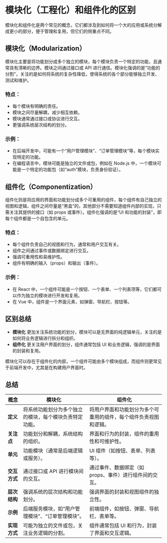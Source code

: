# 模块化（工程化）和组件化的区别

模块化和组件化是两个常见的概念，它们都涉及到如何将一个大的应用或系统分解成更小的部分，便于管理和复用，但它们的侧重点不同。

## 模块化（Modularization）

模块化主要是将功能划分成多个独立的模块，每个模块负责一个特定的功能，且通常具有清晰的边界。模块之间通过接口或 API 进行通信。模块化强调的是“功能的分割”，关注的是如何将系统的复杂性降低，使得系统的各个部分能够独立开发、测试和维护。

### 特点：

- 每个模块有明确的责任。
- 模块之间尽量解耦，减少相互依赖。
- 模块通常通过接口或协议进行交互。
- 更强调系统层次结构的划分。

### 示例：

- 在后端开发中，可能有一个“用户管理模块”、“订单管理模块”等，每个模块实现特定的功能。
- 在编程语言中，模块可能是独立的文件或包，例如在 Node.js 中，一个模块可能是一个特定的功能包（如“auth”模块，负责身份验证）。

## 组件化（Componentization）

组件化则是将应用的界面和功能划分成多个可重用的组件，每个组件有自己独立的视图和逻辑，组件之间尽量是“黑盒”的，其他部分不需要知道组件内部的实现，只需关注其提供的接口（如 props 或事件）。组件化强调的是“UI 和功能的封装”，即每个组件都是一个自包含的单元。

### 特点：

- 每个组件负责自己的视图和行为，通常和用户交互有关。
- 组件之间通过事件或数据绑定进行交互。
- 强调可重用性和易维护性。
- 组件有明确的输入（props）和输出（事件）。

### 示例：

- 在 React 中，一个组件可能是一个按钮、一个表单、一个列表项等，它们都可以作为独立的模块进行开发和复用。
- 在 Vue 中，组件是一个界面元素，如弹窗、导航栏、按钮等。

## 区别总结

- **模块化** 更加关注系统功能的划分，模块可以是无界面的纯逻辑单元，关注的是如何将业务逻辑进行拆分和组织。
- **组件化** 更关注用户界面的划分，组件通常包括 UI 和业务逻辑，强调的是界面的封装和复用。

模块化可以存在于组件化的内部，一个组件可能由多个模块组成，而组件则更常见于前端开发中，尤其是在构建用户界面时。

## 总结

| **概念**     | **模块化**                                             | **组件化**                                                       |
| ------------ | ------------------------------------------------------ | ---------------------------------------------------------------- |
| **定义**     | 将系统功能划分为多个独立的模块，每个模块负责特定功能。 | 将用户界面和功能划分为多个可重用的组件，每个组件负责视图和逻辑。 |
| **关注点**   | 功能划分和解耦，系统结构的组织。                       | 界面和行为的封装，组件的重用性和可维护性。                       |
| **单元**     | 功能模块（通常是后端逻辑或服务）。                     | UI 组件（如按钮、表单、列表等）。                                |
| **交互方式** | 通过接口或 API 进行模块间的交互。                      | 通过事件、数据绑定（如 props、事件）进行组件间的交互。           |
| **层次结构** | 强调系统的层次结构和功能划分。                         | 强调界面的封装和视图组件的独立性。                               |
| **示例**     | 后端服务模块，如“用户管理模块”、“订单管理模块”。       | 前端组件，如按钮、弹窗、导航栏、表单等。                         |
| **实现方式** | 可能为独立的文件或包，关注业务逻辑的分割。             | 组件通常包括 UI 和行为，封装了界面和交互逻辑。                   |
